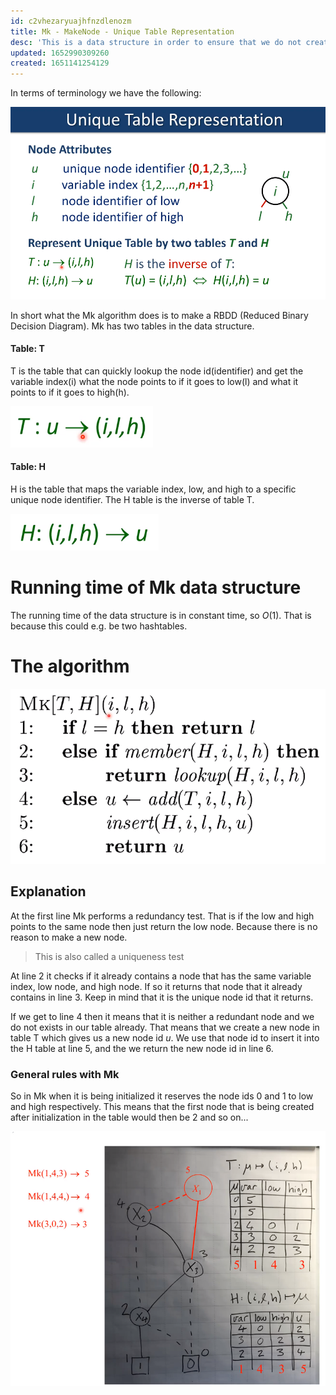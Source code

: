 ```yaml
---
id: c2vhezaryuajhfnzdlenozm
title: Mk - MakeNode - Unique Table Representation
desc: 'This is a data structure in order to ensure that we do not create BDDs with the same variable'
updated: 1652990309260
created: 1651141254129
---
```

In terms of terminology we have the following:

![](./assets/images/2022-04-28-12-22-28.png)

In short what the Mk algorithm does is to make a RBDD (Reduced Binary Decision Diagram).
Mk has two tables in the data structure.

#### Table: T
T is the table that can quickly lookup the node id(identifier) and get the variable index(i) what the node points to if it goes to low(l) and what it points to if it goes to high(h).

![](./assets/images/2022-04-28-12-35-49.png)

#### Table: H
H is the table that maps the variable index, low, and high to a specific unique node identifier.
The H table is the inverse of table T.

![](./assets/images/2022-04-28-12-35-58.png)

# Running time of Mk data structure
The running time of the data structure is in constant time, so $O(1)$. That is because this could e.g. be two hashtables.

# The algorithm
![](./assets/images/2022-04-28-12-34-08.png)

## Explanation
At the first line Mk performs a redundancy test. That is if the low and high points to the same node then just return the low node. Because there is no reason to make a new node.
> This is also called a uniqueness test

At line 2 it checks if it already contains a node that has the same variable index, low node, and high node. If so it returns that node that it already contains in line 3. Keep in mind that it is the unique node id that it returns.

If we get to line 4 then it means that it is neither a redundant node and we do not exists in our table already. That means that we create a new node in table T which gives us a new node id $u$. We use that node id to insert it into the H table at line 5, and the we return the new node id in line 6.

### General rules with Mk
So in Mk when it is being initialized it reserves the node ids 0 and 1 to low and high respectively. This means that the first node that is being created after initialization in the table would then be 2 and so on...

![](./assets/images/2022-04-28-12-52-16.png)